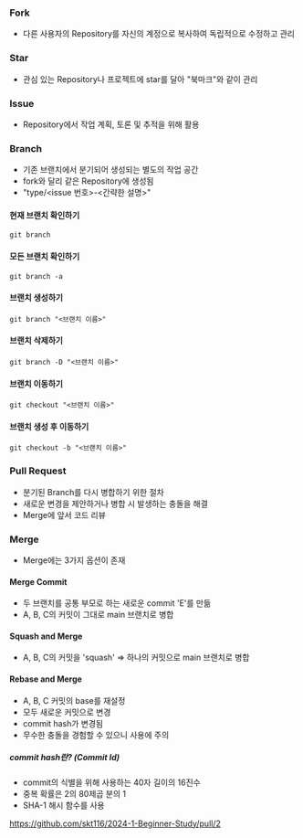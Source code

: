 ### Fork
* 다른 사용자의 Repository를 자신의 계정으로 복사하여 독립적으로 수정하고 관리

### Star
* 관심 있는 Repository나 프로젝트에 star를 달아 "북마크"와 같이 관리

### Issue
* Repository에서 작업 계획, 토론 및 추적을 위해 활용

### Branch
* 기존 브랜치에서 분기되어 생성되는 별도의 작업 공간
* fork와 달리 같은 Repository에 생성됨
* "type/<issue 번호>-<간략한 설명>"

#### 현재 브랜치 확인하기
    git branch

#### 모든 브랜치 확인하기
    git branch -a

#### 브랜치 생성하기
    git branch "<브랜치 이름>"

#### 브랜치 삭제하기
    git branch -D "<브랜치 이름>"

#### 브랜치 이동하기
    git checkout "<브랜치 이름>"

#### 브랜치 생성 후 이동하기
    git checkout -b "<브랜치 이름>"

### Pull Request
* 분기된 Branch를 다시 병합하기 위한 절차
* 새로운 변경을 제안하거나 병합 시 발생하는 충돌을 해결
* Merge에 앞서 코드 리뷰

### Merge
* Merge에는 3가지 옵션이 존재

#### Merge Commit
* 두 브랜치를 공통 부모로 하는 새로운 commit 'E'를 만듦
* A, B, C의 커밋이 그대로 main 브랜치로 병합

#### Squash and Merge
* A, B, C의 커밋을 'squash'
=> 하나의 커밋으로 main 브랜치로 병합

#### Rebase and Merge
* A, B, C 커밋의 base를 재설정
* 모두 새로운 커밋으로 변경
* commit hash가 변경됨
* 무수한 충돌을 경험할 수 있으니 사용에 주의

##### commit hash란? (Commit Id)
* commit의 식별을 위해 사용하는 40자 길이의 16진수
* 중복 확률은 2의 80제곱 분의 1
* SHA-1 해시 함수를 사용


<https://github.com/skt116/2024-1-Beginner-Study/pull/2>